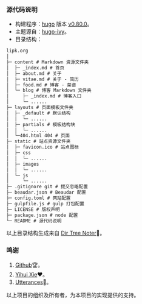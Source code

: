### 源代码说明

- 构建程序：[hugo](http://gohugo.io) 版本 [v0.80.0](https://github.com/gohugoio/hugo/releases)。
- 主题源自：[hugo-ivy](https://github.com/yihui/hugo-ivy)。
- 目录结构：

```markdown
lipk.org
│
├─ content # Markdown 资源文件夹
│  ├─ _index.md # 首页
│  ├─ about.md # 关于
│  ├─ vitae.md # 关于 - 简历
│  ├─ food.md # 博客 - 菜谱
│  └─ blog # 博客 Markdown 文件夹
│     ├─ _index.md # 博客入口
│     └─ ......
├─ layouts # 页面模板文件夹
│  ├─ _default # 默认结构
│  │  └─ ......
│  ├─ partials # 模板结构块
│  │  └─ ......
│  └─404.html 404 # 页面
├─ static # 站点资源文件夹
│  ├─ favicon.ico # 站点图标
│  ├─ css
│  │  └─ ......
│  ├─ images
│  │  └─ ......
│  └─ js
│     └─ ......
├─ .gitignore git # 提交忽略配置
├─ beaudar.json # Beaudar 配置
├─ config.toml # 网站配置
├─ gulpfile.js # gulp 打包配置
├─ LICENSE # 版权声明
├─ package.json # node 配置
└─ README # 源代码说明
```

以上目录结构生成来自 [Dir Tree Noter](http://dir.yardtea.cc/)📁。

### 鸣谢

1. [Github](http://github.com)🏆。
2. [Yihui Xie](http://github.com/yihui)❤。
3. [Utterances](http://github.com/utterance/utterances)🔮。

以上项目的组织及所有者，为本项目的实现提供的支持。
